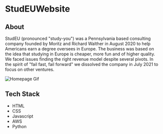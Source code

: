# StudEUWebsite
## About
StudEU (pronounced "study-you") was a Pennsylvania based consulting company founded by Moritz and Richard Walther in August 2020 to help Americans earn a degree oversees in Europe. The business was based on the idea that studying in Europe is cheaper, more fun and of higher quality. We faced issues finding the right revenue model despite several pivots. In the spirit of "fail fast, fail forward" we dissolved the company in July 2021 to focus on other ventures. 

![ Homepage Gif](StudEU-Portfolio.gif)

## Tech Stack
* HTML
* CSS
* Javascript
* AWS
* Python
